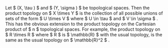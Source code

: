 Let $ (X, \tau ) $ and $ (Y, \sigma ) $ be topological spaces. Then the
product topology on $ X \times Y $ is the collection of all possible
unions of sets of the form $ U \times V $ where $ U \in  \tau  $ and
$ V \in  \sigma  $ . This has the obvious extension to the product
topology on the Cartesian product of $ n $ topological spaces. For
example, the product topology on $ R \times R $ where $ R $ is
$  \mathbb{R} $ with the usual topology, is the same as the usual
topology on $  \mathbb{R}^2 $ .
